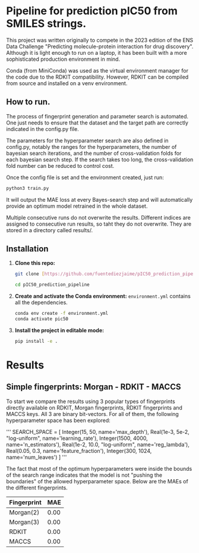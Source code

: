 # Pipeline for prediction pIC50 from SMILES strings.

This project was written originally to compete in the 2023 edition of the ENS Data Challenge "Predicting molecule-protein interaction for drug discovery". Although it is light enough to run on a laptop, it has been built with a more sophisticated production environment in mind. 

Conda (from MiniConda) was used as the virtual environment manager for the code due to the RDKIT compatibility. However, RDKIT can be compiled from source and installed on a venv environment.


## How to run.
The process of fingerprint generation and parameter search is automated. One just needs to ensure that the dataset and the target path are correctly indicated in the config.py file.

The parameters for the hyperparameter search are also defined in config.py, notably the ranges for the hyperparameters, the number of bayesian search iterations, and the number of cross-validation folds for each bayesian search step. If the search takes too long, the cross-validation fold number can be reduced to control cost.

Once the config file is set and the environment created, just run:


```bash
python3 train.py
```
It will output the MAE loss at every Bayes-search step and will automatically provide an optimum model retrained in the whole dataset.

Multiple consecutive runs do not overwrite the results. Different indices are assigned to consecutive run results, so taht they do not overwrite. They are stored in a directory called results/.

## Installation

1.  **Clone this repo:**
    ```bash
    git clone [https://github.com/fuentediezjaime/pIC50_prediction_pipeline.git](https://github.com/fuentediezjaime/pIC50_prediction_pipeline.git)

    cd pIC50_prediction_pipeline
    ```

2.  **Create and activate the Conda environment:**
    `environment.yml` contains all the dependencies.
    ```bash
    conda env create -f environment.yml
    conda activate pic50
    ```

3.  **Install the project in editable mode:**
    ```bash
    pip install -e .
    ```

# Results
## Simple fingerprints: Morgan - RDKIT - MACCS
To start we compare the results using 3 popular types of fingerprints directly available on RDKIT, Morgan fingerprints, RDKIT fingerprints and MACCS keys. All 3 are binary bit-vectors. For all of them, the following hyperparameter space has been explored:

'''
SEARCH_SPACE = [
    Integer(15, 50, name='max_depth'),
    Real(1e-3, 5e-2, "log-uniform", name='learning_rate'),
    Integer(1500, 4000, name='n_estimators'),
    Real(1e-2, 10.0, "log-uniform", name='reg_lambda'),
    Real(0.05, 0.3, name='feature_fraction'),
    Integer(300, 1024, name='num_leaves')
]
'''

The fact that most of the optimum hyperparameters were inside the bounds of the search range indicates that the model is not "pushing the boundaries" of the allowed hyperparameter space. Below are the MAEs of the different fingerprints.

|Fingerprint|MAE|
|---|---|
|Morgan(2)|0.00|
|Morgan(3)|0.00|
|RDKIT|0.00|
|MACCS| 0.00|
